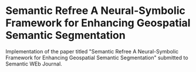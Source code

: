 # Semantic Refree  A Neural-Symbolic Framework for Enhancing Geospatial Semantic Segmentation
 Implementation of the paper titled "Semantic Refree  A Neural-Symbolic Framework for Enhancing Geospatial Semantic Segmentation" submitted to Semantic WEb Journal. 
